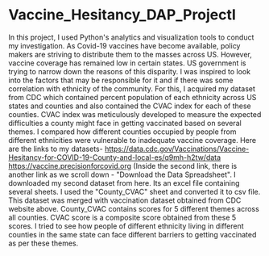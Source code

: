 # Vaccine_Hesitancy_DAP_ProjectI
In this project, I used Python's analytics and visualization tools to conduct my investigation. As Covid-19 vaccines have become available, policy makers are striving to distribute them to the masses across US. However, vaccine coverage has remained low in certain states. US government is trying to narrow down the reasons of this disparity. I was inspired to look into the factors that may be responsible for it and if there was some correlation with ethnicity of the community. For this, I acquired my dataset from CDC which contained percent population of each ethnicity across US states and counties and also contained the CVAC index for each of these counties. CVAC index was meticulously developed to measure the expected difficulties a county might face in getting vaccinated based on several themes. I compared how different counties occupied by people from different ethnicities were vulnerable to inadequate vaccine coverage.
Here are the links to my datasets-
https://data.cdc.gov/Vaccinations/Vaccine-Hesitancy-for-COVID-19-County-and-local-es/q9mh-h2tw/data
https://vaccine.precisionforcovid.org
(Inside the second link, there is another link as we scroll down - "Download the Data Spreadsheet". I downloaded my second dataset from here. Its an excel file containing several sheets. I used the "County_CVAC" sheet and converted it to csv file. This dataset was merged with vaccination dataset obtained from CDC website above. County_CVAC contains scores for 5 different themes across all counties. CVAC score is a composite score obtained from these 5 scores. I tried to see how people of different ethnicity living in different counties in the same state can face different barriers to getting vaccinated as per these themes.
